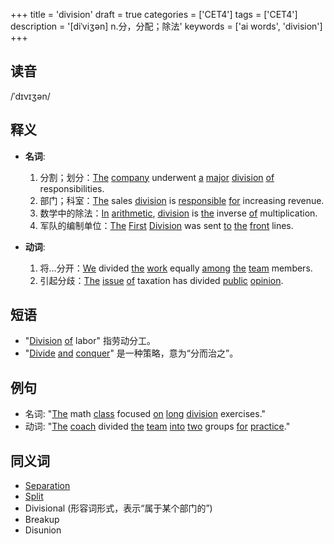 +++
title = 'division'
draft = true
categories = ['CET4']
tags = ['CET4']
description = '[diˈviʒən] n.分，分配；除法'
keywords = ['ai words', 'division']
+++

## 读音
/ˈdɪvɪʒən/

## 释义
- **名词**:
    1. 分割；划分：[The](/post/the/) [company](/post/company/) underwent [a](/post/a/) [major](/post/major/) [division](/post/division/) [of](/post/of/) responsibilities.
    2. 部门；科室：[The](/post/the/) sales [division](/post/division/) is [responsible](/post/responsible/) [for](/post/for/) increasing revenue.
    3. 数学中的除法：[In](/post/in/) [arithmetic](/post/arithmetic/), [division](/post/division/) is [the](/post/the/) inverse [of](/post/of/) multiplication.
    4. 军队的编制单位：[The](/post/the/) [First](/post/first/) [Division](/post/division/) was sent [to](/post/to/) [the](/post/the/) [front](/post/front/) lines.

- **动词**:
    1. 将…分开：[We](/post/we/) divided [the](/post/the/) [work](/post/work/) equally [among](/post/among/) [the](/post/the/) [team](/post/team/) members.
    2. 引起分歧：[The](/post/the/) [issue](/post/issue/) [of](/post/of/) taxation has divided [public](/post/public/) [opinion](/post/opinion/).

## 短语
- "[Division](/post/division/) [of](/post/of/) labor" 指劳动分工。
- "[Divide](/post/divide/) [and](/post/and/) [conquer](/post/conquer/)" 是一种策略，意为“分而治之”。

## 例句
- 名词: "[The](/post/the/) math [class](/post/class/) focused [on](/post/on/) [long](/post/long/) [division](/post/division/) exercises."
- 动词: "[The](/post/the/) [coach](/post/coach/) divided [the](/post/the/) [team](/post/team/) [into](/post/into/) [two](/post/two/) groups [for](/post/for/) [practice](/post/practice/)."

## 同义词
- [Separation](/post/separation/)
- [Split](/post/split/)
- Divisional (形容词形式，表示“属于某个部门的”)
- Breakup
- Disunion
